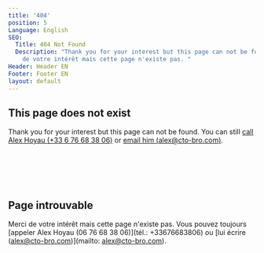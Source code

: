 ```yaml
---
title: '404'
position: 5
Language: English
SEO:
  Title: 404 Not Found
  Description: "Thank you for your interest but this page can not be found. \nMerci
    de votre intérêt mais cette page n'existe pas. "
Header: Header EN
Footer: Footer EN
layout: default
---
```


## This page does not exist

Thank you for your interest but this page can not be found. You can still [call Alex Hoyau (+33 6 76 68 38 06)](tel:+33676683806) or [email him (alex@cto-bro.com)](mailto:alex@cto-bro.com).

<br><br><br><br>


## Page introuvable

Merci de votre intérêt mais cette page n'existe pas. Vous pouvez toujours [appeler Alex Hoyau (06 76 68 38 06)](tél.: +33676683806) ou [lui écrire (alex@cto-bro.com)](mailto: alex@cto-bro.com).

<br><br><br><br>


